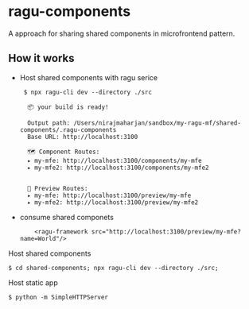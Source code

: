 # ragu-components
A approach for sharing shared components in microfrontend pattern.

## How it works
- Host shared components with ragu serice
  ```
   $ npx ragu-cli dev --directory ./src
   
    📦 your build is ready!

    Output path: /Users/nirajmaharjan/sandbox/my-ragu-mf/shared-components/.ragu-components
    Base URL: http://localhost:3100

    🗺 Component Routes:
    ▸ my-mfe: http://localhost:3100/components/my-mfe
    ▸ my-mfe2: http://localhost:3100/components/my-mfe2


    🔭 Preview Routes:
    ▸ my-mfe: http://localhost:3100/preview/my-mfe
    ▸ my-mfe2: http://localhost:3100/preview/my-mfe2
  ```
  
- consume shared componets 
  ``` 
      <ragu-framework src="http://localhost:3100/preview/my-mfe?name=World"/>
  ```

Host shared components
```
$ cd shared-components; npx ragu-cli dev --directory ./src;
```

Host static app
```
$ python -m SimpleHTTPServer
```

